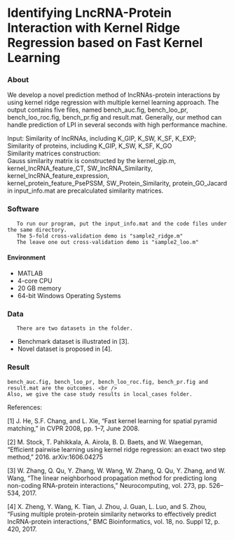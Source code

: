 Identifying LncRNA-Protein Interaction with Kernel Ridge Regression based on Fast Kernel Learning
==== 
### About
We develop a novel prediction method of lncRNAs-protein interactions by using kernel ridge regression with multiple kernel learning approach. The output contains five files, named bench_auc.fig, bench_loo_pr, bench_loo_roc.fig, bench_pr.fig and result.mat. Generally, our method can handle prediction of LPI in several seconds with high performance machine.

Input: Similarity of lncRNAs, including K_GIP, K_SW, K_SF, K_EXP;<br />
       Similarity of proteins, including K_GIP, K_SW, K_SF, K_GO<br />
Similarity matrices construction:<br />
       Gauss similarity matrix is constructed by the kernel_gip.m,<br />
       kernel_lncRNA_feature_CT, SW_lncRNA_Similarity, kernel_lncRNA_feature_expression,<br />
       kernel_protein_feature_PsePSSM, SW_Protein_Similarity, protein_GO_Jacard in input_info.mat are precalculated similarity matrices.
       
### Software
       To run our program, put the input_info.mat and the code files under the same directory.
       The 5-fold cross-validation demo is "sample2_ridge.m"
       The leave one out cross-validation demo is "sample2_loo.m"
       
#### Environment
* MATLAB 
* 4-core CPU
* 20 GB memory
* 64-bit Windows Operating Systems
### Data
       There are two datasets in the folder. 
* Benchmark dataset is illustrated in [3].
* Novel dataset is proposed in [4].
### Result
    bench_auc.fig, bench_loo_pr, bench_loo_roc.fig, bench_pr.fig and result.mat are the outcomes. <br />
    Also, we give the case study results in local_cases folder.
References:

[1] J. He, S.F. Chang, and L. Xie, “Fast kernel learning for spatial pyramid matching,” in CVPR 2008, pp. 1–7, June 2008.

[2] M. Stock, T. Pahikkala, A. Airola, B. D. Baets, and W. Waegeman, “Efficient pairwise learning using kernel ridge regression: an exact two step method,” 2016. arXiv:1606.04275

[3] W. Zhang, Q. Qu, Y. Zhang, W. Wang, W. Zhang, Q. Qu, Y. Zhang, and W. Wang, “The linear neighborhood propagation method for predicting
long non-coding RNA-protein interactions,” Neurocomputing, vol. 273, pp. 526–534, 2017.

[4] X. Zheng, Y. Wang, K. Tian, J. Zhou, J. Guan, L. Luo, and S. Zhou, “Fusing multiple protein-protein similarity networks to effectively
predict lncRNA-protein interactions,” BMC Bioinformatics, vol. 18, no. Suppl 12, p. 420, 2017.

